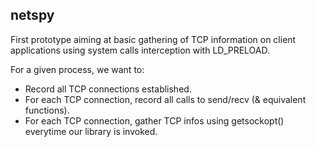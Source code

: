 ## netspy

First prototype aiming at basic gathering of TCP information on client applications using system calls interception with LD_PRELOAD.

For a given process, we want to:
- Record all TCP connections established.
- For each TCP connection, record all calls to send/recv (& equivalent functions).
- For each TCP connection, gather TCP infos using getsockopt() everytime our library is invoked.
